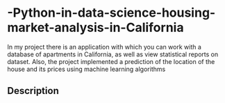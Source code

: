 # -Python-in-data-science-housing-market-analysis-in-California
 In my project there is an application with which you can work with a database of apartments in California, as well as view statistical reports on dataset. Also, the project implemented a prediction of the location of the house and its prices using machine learning algorithms

## Description
